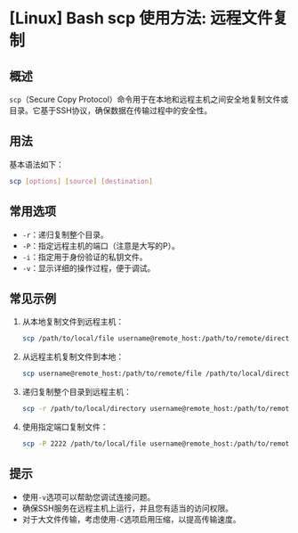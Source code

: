 # [Linux] Bash scp 使用方法: 远程文件复制

## 概述
`scp`（Secure Copy Protocol）命令用于在本地和远程主机之间安全地复制文件或目录。它基于SSH协议，确保数据在传输过程中的安全性。

## 用法
基本语法如下：
```bash
scp [options] [source] [destination]
```

## 常用选项
- `-r`：递归复制整个目录。
- `-P`：指定远程主机的端口（注意是大写的P）。
- `-i`：指定用于身份验证的私钥文件。
- `-v`：显示详细的操作过程，便于调试。

## 常见示例
1. 从本地复制文件到远程主机：
   ```bash
   scp /path/to/local/file username@remote_host:/path/to/remote/directory
   ```

2. 从远程主机复制文件到本地：
   ```bash
   scp username@remote_host:/path/to/remote/file /path/to/local/directory
   ```

3. 递归复制整个目录到远程主机：
   ```bash
   scp -r /path/to/local/directory username@remote_host:/path/to/remote/directory
   ```

4. 使用指定端口复制文件：
   ```bash
   scp -P 2222 /path/to/local/file username@remote_host:/path/to/remote/directory
   ```

## 提示
- 使用`-v`选项可以帮助您调试连接问题。
- 确保SSH服务在远程主机上运行，并且您有适当的访问权限。
- 对于大文件传输，考虑使用`-C`选项启用压缩，以提高传输速度。